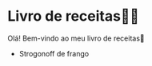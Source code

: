 # Livro de receitas:man_cook:

Olá! Bem-vindo ao meu livro de receitas:wave:

 - Strogonoff de frango

